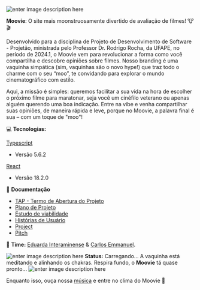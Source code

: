 ![enter image description here](https://i.imgur.com/WpVAJJQ.png)

**Moovie**: O site mais moonstruosamente divertido de avaliação de filmes! 🐮🎬

Desenvolvido para a disciplina de Projeto de Desenvolvimento de Software - Projetão, ministrada pelo Professor Dr. Rodrigo Rocha, da UFAPE, no período de 2024.1, o Moovie vem para revolucionar a forma como você compartilha e descobre opiniões sobre filmes. Nosso branding é uma vaquinha simpática (sim, vaquinhas são o novo hype!) que traz todo o charme com o seu “moo”, te convidando para explorar o mundo cinematográfico com estilo.

Aqui, a missão é simples: queremos facilitar a sua vida na hora de escolher o próximo filme para maratonar, seja você um cinéfilo veterano ou apenas alguém querendo uma boa indicação. Entre na vibe e venha compartilhar suas opiniões, de maneira rápida e leve, porque no Moovie, a palavra final é sua – com um toque de "moo"!

💻 **Tecnologias:**

[Typescript](https://www.typescriptlang.org/)
- Versão 5.6.2
  
[React](https://react.dev/)
- Versão 18.2.0


📄 **Documentação**

- [TAP - Termo de Abertura do Projeto](https://docs.google.com/document/d/1lVQqhjq-cl6i5v0ukWfUHbYzI-AIjCXJPYVw1qNxDZ8/edit?usp=sharing)
- [Plano de Projeto](https://docs.google.com/document/d/18Im7MB38K2nT3fLtGt-MSjApviPGOJ9p/edit?usp=sharing&ouid=106753037854466936119&rtpof=true&sd=true)
- [Estudo de viabilidade](https://docs.google.com/document/d/13dKFB_AMuqkUAFkC2f3AP97yfaGeQGU5/edit?usp=sharing&ouid=106753037854466936119&rtpof=true&sd=true)
- [Histórias de Usuário](https://docs.google.com/document/d/1qwRYtiHcuZEBSfrOoiJzCDMsjAAeQ3-NhBzVFDSTfxY/edit?usp=sharing)
- [Project](https://github.com/orgs/Projeto-Des-SW/projects/26/views/1)
- [Pitch](https://www.canva.com/design/DAGScjgKbWc/KAV6bRJoya2ocOhj6YhdLQ/watch?utm_content=DAGScjgKbWc&utm_campaign=share_your_design&utm_medium=link&utm_source=shareyourdesignpanel)

🤝 **Time:** [Eduarda Interaminense](https://github.com/hodeaven) & [Carlos Emmanuel](https://github.com/carlosemmanueldev).

![enter image description here](https://i.imgur.com/sL7dAYU.png)  **Status:**  Carregando...  A vaquinha está meditando e alinhando os chakras. Respira fundo, o **Moovie** tá quase pronto...
![enter image description here](https://i.imgur.com/y3i0zEs.png)

Enquanto isso, ouça nossa [música](https://drive.google.com/file/d/1vSYXyGS6cUadIkYd6mG3ZJS4tAjb4n0D/view?usp=sharing) e entre no clima do Moovie 🎵
